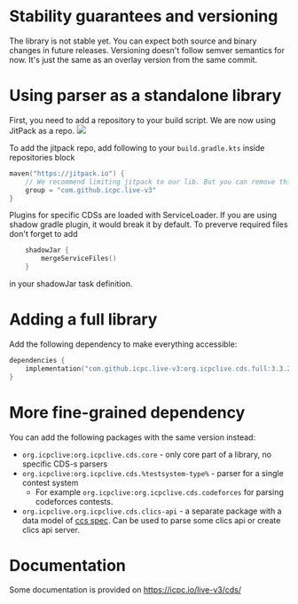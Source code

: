 # Stability guarantees and versioning

The library is not stable yet. You can expect both source and binary
changes in future releases. Versioning doesn't follow semver semantics for now. 
It's just the same as an overlay version from the same commit. 

# Using parser as a standalone library

First, you need to add a repository to your build script. We are now using JitPack as a repo.
[![](https://jitpack.io/v/icpc/live-v3.svg)](https://jitpack.io/#icpc/live-v3)

To add the jitpack repo, add following to your `build.gradle.kts` inside repositories block

```kotlin
maven("https://jitpack.io") {
    // We recommend limiting jitpack to our lib. But you can remove this line if you don't care. 
    group = "com.github.icpc.live-v3"
}
```

Plugins for specific CDSs are loaded with ServiceLoader. If you are using shadow gradle plugin, 
it would break it by default. To preverve required files don't forget to add 
```kotlin
    shadowJar {
        mergeServiceFiles()
    }
```

in your shadowJar task definition. 

# Adding a full library

Add the following dependency to make everything accessible: 

```kotlin
dependencies {
    implementation("com.github.icpc.live-v3:org.icpclive.cds.full:3.3.2")
}
```

# More fine-grained dependency

You can add the following packages with the same version instead:
* `org.icpclive:org.icpclive.cds.core` - only core part of a library, no specific CDS-s parsers
* `org.icpclive:org.icpclive.cds.%testsystem-type%` - parser for a single contest system
  * For example `org.icpclive:org.icpclive.cds.codeforces` for parsing codeforces contests. 
* `org.icpclive.org.icpclive.cds.clics-api` - a separate package with a data model of [ccs spec](https://ccs-specs.icpc.io/). 
   Can be used to parse some clics api or create clics api server.

# Documentation

Some documentation is provided on https://icpc.io/live-v3/cds/
